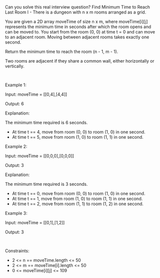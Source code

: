 Can you solve this real interview question? Find Minimum Time to Reach Last Room I - There is a dungeon with n x m rooms arranged as a grid.

You are given a 2D array moveTime of size n x m, where moveTime[i][j] represents the minimum time in seconds after which the room opens and can be moved to. You start from the room (0, 0) at time t = 0 and can move to an adjacent room. Moving between adjacent rooms takes exactly one second.

Return the minimum time to reach the room (n - 1, m - 1).

Two rooms are adjacent if they share a common wall, either horizontally or vertically.

 

Example 1:

Input: moveTime = [[0,4],[4,4]]

Output: 6

Explanation:

The minimum time required is 6 seconds.

 * At time t == 4, move from room (0, 0) to room (1, 0) in one second.
 * At time t == 5, move from room (1, 0) to room (1, 1) in one second.

Example 2:

Input: moveTime = [[0,0,0],[0,0,0]]

Output: 3

Explanation:

The minimum time required is 3 seconds.

 * At time t == 0, move from room (0, 0) to room (1, 0) in one second.
 * At time t == 1, move from room (1, 0) to room (1, 1) in one second.
 * At time t == 2, move from room (1, 1) to room (1, 2) in one second.

Example 3:

Input: moveTime = [[0,1],[1,2]]

Output: 3

 

Constraints:

 * 2 <= n == moveTime.length <= 50
 * 2 <= m == moveTime[i].length <= 50
 * 0 <= moveTime[i][j] <= 109